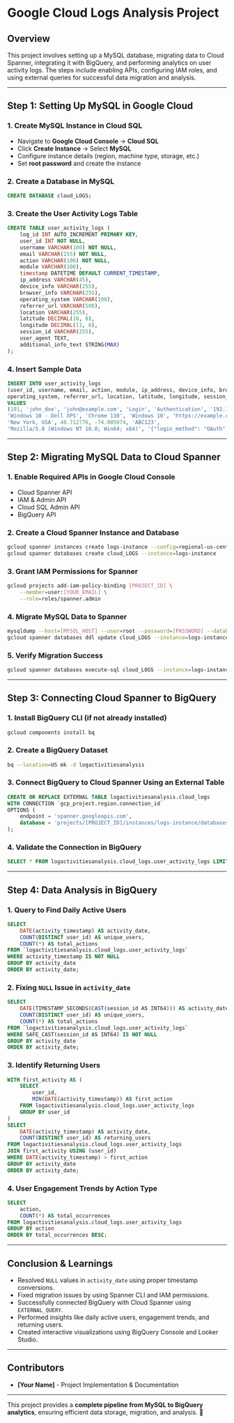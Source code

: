 # **Google Cloud Logs Analysis Project**

## **Overview**
This project involves setting up a MySQL database, migrating data to Cloud Spanner, integrating it with BigQuery, and performing analytics on user activity logs. The steps include enabling APIs, configuring IAM roles, and using external queries for successful data migration and analysis.

---

## **Step 1: Setting Up MySQL in Google Cloud**

### **1. Create MySQL Instance in Cloud SQL**
- Navigate to **Google Cloud Console** → **Cloud SQL**
- Click **Create Instance** → Select **MySQL**
- Configure instance details (region, machine type, storage, etc.)
- Set **root password** and create the instance

### **2. Create a Database in MySQL**
```sql
CREATE DATABASE cloud_LOGS;
```

### **3. Create the User Activity Logs Table**
```sql
CREATE TABLE user_activity_logs (
    log_id INT AUTO_INCREMENT PRIMARY KEY,
    user_id INT NOT NULL,
    username VARCHAR(100) NOT NULL,
    email VARCHAR(255) NOT NULL,
    action VARCHAR(100) NOT NULL,
    module VARCHAR(100),
    timestamp DATETIME DEFAULT CURRENT_TIMESTAMP,
    ip_address VARCHAR(45),
    device_info VARCHAR(255),
    browser_info VARCHAR(255),
    operating_system VARCHAR(100),
    referrer_url VARCHAR(500),
    location VARCHAR(255),
    latitude DECIMAL(10, 8),
    longitude DECIMAL(11, 8),
    session_id VARCHAR(255),
    user_agent TEXT,
    additional_info_text STRING(MAX)
);
```

### **4. Insert Sample Data**
```sql
INSERT INTO user_activity_logs
(user_id, username, email, action, module, ip_address, device_info, browser_info,
operating_system, referrer_url, location, latitude, longitude, session_id, user_agent, additional_info_text)
VALUES
(101, 'john_doe', 'john@example.com', 'Login', 'Authentication', '192.168.1.10',
'Windows 10 - Dell XPS', 'Chrome 110', 'Windows 10', 'https://example.com/home',
'New York, USA', 40.712776, -74.005974, 'ABC123',
'Mozilla/5.0 (Windows NT 10.0; Win64; x64)', '{"login_method": "OAuth", "2FA": true}');
```

---

## **Step 2: Migrating MySQL Data to Cloud Spanner**

### **1. Enable Required APIs in Google Cloud Console**
- Cloud Spanner API
- IAM & Admin API
- Cloud SQL Admin API
- BigQuery API

### **2. Create a Cloud Spanner Instance and Database**
```sh
gcloud spanner instances create logs-instance --config=regional-us-central1 --nodes=1 --description="User Logs Spanner Instance"
gcloud spanner databases create cloud_LOGS --instance=logs-instance
```

### **3. Grant IAM Permissions for Spanner**
```sh
gcloud projects add-iam-policy-binding [PROJECT_ID] \
    --member=user:[YOUR_EMAIL] \
    --role=roles/spanner.admin
```

### **4. Migrate MySQL Data to Spanner**
```sh
mysqldump --host=[MYSQL_HOST] --user=root --password=[PASSWORD] --databases cloud_LOGS --hex-blob --no-data > schema.sql
gcloud spanner databases ddl update cloud_LOGS --instance=logs-instance --ddl="$(cat schema.sql)"
```

### **5. Verify Migration Success**
```sh
gcloud spanner databases execute-sql cloud_LOGS --instance=logs-instance --sql="SELECT COUNT(*) FROM user_activity_logs;"
```

---

## **Step 3: Connecting Cloud Spanner to BigQuery**

### **1. Install BigQuery CLI (if not already installed)**
```sh
gcloud components install bq
```

### **2. Create a BigQuery Dataset**
```sh
bq --location=US mk -d logactivitiesanalysis
```

### **3. Connect BigQuery to Cloud Spanner Using an External Table**
```sql
CREATE OR REPLACE EXTERNAL TABLE logactivitiesanalysis.cloud_logs
WITH CONNECTION `gcp_project.region.connection_id`
OPTIONS (
    endpoint = 'spanner.googleapis.com',
    database = 'projects/[PROJECT_ID]/instances/logs-instance/databases/cloud_LOGS'
);
```

### **4. Validate the Connection in BigQuery**
```sql
SELECT * FROM logactivitiesanalysis.cloud_logs.user_activity_logs LIMIT 10;
```

---

## **Step 4: Data Analysis in BigQuery**

### **1. Query to Find Daily Active Users**
```sql
SELECT
    DATE(activity_timestamp) AS activity_date,  
    COUNT(DISTINCT user_id) AS unique_users,
    COUNT(*) AS total_actions
FROM `logactivitiesanalysis.cloud_logs.user_activity_logs`
WHERE activity_timestamp IS NOT NULL
GROUP BY activity_date
ORDER BY activity_date;
```

### **2. Fixing `NULL` Issue in `activity_date`**
```sql
SELECT
    DATE(TIMESTAMP_SECONDS(CAST(session_id AS INT64))) AS activity_date,  
    COUNT(DISTINCT user_id) AS unique_users,
    COUNT(*) AS total_actions
FROM `logactivitiesanalysis.cloud_logs.user_activity_logs`
WHERE SAFE_CAST(session_id AS INT64) IS NOT NULL
GROUP BY activity_date
ORDER BY activity_date;
```

### **3. Identify Returning Users**
```sql
WITH first_activity AS (
    SELECT
        user_id,
        MIN(DATE(activity_timestamp)) AS first_action
    FROM logactivitiesanalysis.cloud_logs.user_activity_logs
    GROUP BY user_id
)
SELECT
    DATE(activity_timestamp) AS activity_date,
    COUNT(DISTINCT user_id) AS returning_users
FROM logactivitiesanalysis.cloud_logs.user_activity_logs
JOIN first_activity USING (user_id)
WHERE DATE(activity_timestamp) > first_action
GROUP BY activity_date
ORDER BY activity_date;
```

### **4. User Engagement Trends by Action Type**
```sql
SELECT
    action,
    COUNT(*) AS total_occurrences
FROM logactivitiesanalysis.cloud_logs.user_activity_logs
GROUP BY action
ORDER BY total_occurrences DESC;
```

---

## **Conclusion & Learnings**
- Resolved `NULL` values in `activity_date` using proper timestamp conversions.
- Fixed migration issues by using Spanner CLI and IAM permissions.
- Successfully connected BigQuery with Cloud Spanner using `EXTERNAL_QUERY`.
- Performed insights like daily active users, engagement trends, and returning users.
- Created interactive visualizations using BigQuery Console and Looker Studio.

---

## **Contributors**
- **[Your Name]** - Project Implementation & Documentation

---

This project provides a **complete pipeline from MySQL to BigQuery analytics**, ensuring efficient data storage, migration, and analysis. 🚀

